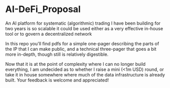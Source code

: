 # AI-DeFi_Proposal
An AI platform for systematic (algorithmic) trading I have been building for two years is so scalable it could be used either as a very effective in-house tool or to govern a decentralized network

In this repo you'll find pdfs for a simple one-pager describing the parts of the IP that I can make public, and a technical three-pager that goes a bit more in-depth, though still is relatively digestible.  

Now that it is at the point of complexity where I can no longer build everything, I am undecided as to whether I raise a mini (<1m USD) round, or take it in house somewhere where much of the data infrastructure is already built.  Your feedback is welcome and appreciated! 
